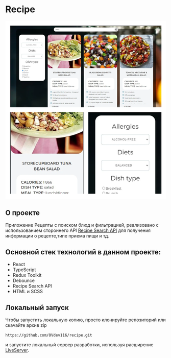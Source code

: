 # Recipe

![Image alt](https://github.com/OVdev116/recipe/blob/master/recipe.png)
## О проекте
Приложение Рецепты с поиском блюд и фильтрацией, реализовано с использованием стороннего API [Recipe Search API](https://developer.edamam.com/edamam-recipe-api) для получения информации о рецепте,типе приема пищи и тд.
## Основной стек технологий в данном проекте:
* React
* TypeScript
* Redux Toolkit
* Debounce
* Recipe Search API
* HTML и SCSS
## Локальный запуск
Чтобы запустить  локальную копию, просто клонируйте репозиторий или скачайте архив zip
```
https://github.com/OVdev116/recipe.git
```
и запустите локальный сервер разработки, используя расширение [LiveServer](https://marketplace.visualstudio.com/items?itemName=ritwickdey.LiveServer).

